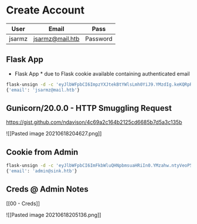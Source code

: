 # Create Account

|User|Email|Pass|
|---|---|---|
|jsarmz|jsarmz@mail.htb|Password|


## Flask App
* Flask App * due to Flask cookie available containing authenticated email

```bash
flask-unsign -d -c 'eyJlbWFpbCI6ImpzYXJtekBtYWlsLmh0YiJ9.YMzdIg.keKQRpRUfUdQlQ8-dkwYzAgcXbc'                                                                                     
{'email': 'jsarmz@mail.htb'}
```


## Gunicorn/20.0.0 - HTTP Smuggling Request

https://gist.github.com/ndavison/4c69a2c164b2125cd6685b7d5a3c135b

![[Pasted image 20210618204627.png]]


## Cookie from Admin

```bash
flask-unsign -d -c 'eyJlbWFpbCI6ImFkbWluQHNpbmsuaHRiIn0.YMzahw.ntyVeoP537iyzvnVMdFwFwZ9NC0'                                                                                       
{'email': 'admin@sink.htb'}
```


## Creds @ Admin Notes

[[00 - Creds]]

![[Pasted image 20210618205136.png]]